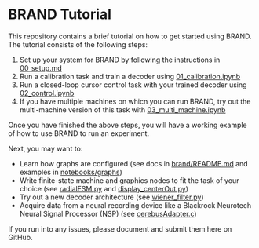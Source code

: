 # BRAND Tutorial

This repository contains a brief tutorial on how to get started using BRAND. The tutorial consists of the following steps:
1. Set up your system for BRAND by following the instructions in [00_setup.md](./notebooks/00_setup.md)
2. Run a calibration task and train a decoder using [01_calibration.ipynb](./notebooks/01_calibration.ipynb)
3. Run a closed-loop cursor control task with your trained decoder using [02_control.ipynb](./notebooks/02_control.ipynb)
4. If you have multiple machines on whicn you can run BRAND, try out the multi-machine version of this task with [03_multi_machine.ipynb](./notebooks/02_multi_machine.ipynb)

Once you have finished the above steps, you will have a working example of how to use BRAND to run an experiment.

Next, you may want to:   
- Learn how graphs are configured (see docs in [brand/README.md](https://github.com/brandbci/brand/blob/main/README.md) and examples in [notebooks/graphs](notebooks/graphs))
- Write finite-state machine and graphics nodes to fit the task of your choice (see [radialFSM.py](brand-modules/cursor-control/nodes/radialFSM/radialFSM.py) and [display_centerOut.py](brand-modules/cursor-control/nodes/display_centerOut/display_centerOut.py))
- Try out a new decoder architecture (see [wiener_filter.py](brand-modules/cursor-control/nodes/wiener_filter/wiener_filter.py))
- Acquire data from a neural recording device like a Blackrock Neurotech Neural Signal Processor (NSP) (see [cerebusAdapter.c](https://github.com/brandbci/brand-nsp/blob/main/nodes/cerebusAdapter/cerebusAdapter.c))

If you run into any issues, please document and submit them here on GitHub.
